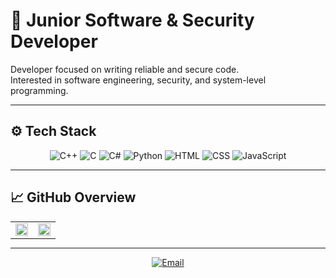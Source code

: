 # 🧠 Junior Software & Security Developer

Developer focused on writing reliable and secure code.  
Interested in software engineering, security, and system-level programming.

---

## ⚙️ Tech Stack
<div align="center">
  <img src="https://img.shields.io/badge/C++-4CA1DA?style=for-the-badge&logo=c%2B%2B&logoColor=00599C" alt="C++">
  <img src="https://img.shields.io/badge/C-555555?style=for-the-badge&logo=c&logoColor=A8B9CC" alt="C">
  <img src="https://img.shields.io/badge/C%23-purple?style=for-the-badge&logo=csharp&logoColor=white" alt="C#">
  <img src="https://img.shields.io/badge/Python-3776AB?style=for-the-badge&logo=python&logoColor=FFD43B" alt="Python">
  <!--
  <img src="https://img.shields.io/badge/.NET-512BD4?style=for-the-badge&logo=dotnet&logoColor=white" alt=".NET">
  <img src="https://img.shields.io/badge/WPF-0078D7?style=for-the-badge" alt="WPF">
  <img src="https://img.shields.io/badge/CMake-064F8C?style=for-the-badge&logo=cmake&logoColor=white" alt="CMake">
  -->
  <img src="https://img.shields.io/badge/HTML-E34F26?style=for-the-badge&logo=html5&logoColor=white" alt="HTML">
  <img src="https://img.shields.io/badge/CSS-1572B6?style=for-the-badge&logo=css3&logoColor=white" alt="CSS">
  <img src="https://img.shields.io/badge/JavaScript-323330?style=for-the-badge&logo=javascript&logoColor=F7DF1E" alt="JavaScript">
</div>

<!--
---

## 🧩 Projects

- **Sursy** — a system for verifying the authenticity of news and sources *(in development)*  
- **cross-device-data-transfer** — a C++ service for transferring data between devices via a server *(in development)* 
-->

---

## 📈 GitHub Overview

<table align="center" style="width: 100%; max-width: 1000px; margin: 0 auto;">
  <tr>
    <td style="width: 50%;">
      <img src="https://github-readme-stats.vercel.app/api?username=dzobamain&theme=nord&show_icons=true&hide_rank=true" style="width: 100%; max-height: 300px; object-fit: contain;">
    </td>
    <td style="width: 50%;">
      <img src="https://github-readme-stats.vercel.app/api/top-langs?username=dzobamain&theme=nord&layout=compact&langs_count=8" style="width: 100%; max-height: 300px; object-fit: contain;">
    </td>
  </tr>
</table>

---

<p align="center">
  <a href="mailto:dzoba.main@gmail.com">
    <img src="https://img.shields.io/badge/Contact-3498db?style=for-the-badge&logo=minutemailer&logoColor=white" alt="Email">
  </a>
</p>

